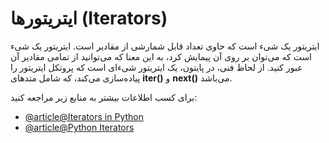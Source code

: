 # ایتریتورها (Iterators)

ایتریتور یک شیء است که حاوی تعداد قابل شمارشی از مقادیر است. ایتریتور یک شیء است که می‌توان بر روی آن پیمایش کرد، به این معنا که می‌توانید از تمامی مقادیر آن عبور کنید. از لحاظ فنی، در پایتون، یک ایتریتور شیء‌ای است که پروتکل ایتریتور را پیاده‌سازی می‌کند، که شامل متدهای **iter()** و **next()** می‌باشد.

برای کسب اطلاعات بیشتر به منابع زیر مراجعه کنید:

- [@article@Iterators in Python](https://www.w3schools.com/python/python_iterators.asp)
- [@article@Python Iterators](https://www.programiz.com/python-programming/iterator)

